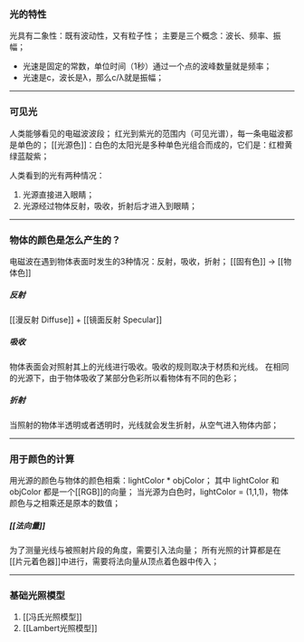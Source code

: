 ### 光的特性
光具有二象性：既有波动性，又有粒子性；
主要是三个概念：波长、频率、振幅；
- 光速是固定的常数，单位时间（1秒）通过一个点的波峰数量就是频率；
- 光速是c，波长是λ，那么c/λ就是振幅；
***
### 可见光
人类能够看见的电磁波波段；
红光到紫光的范围内（可见光谱），每一条电磁波都是单色的；
[[光源色]]：白色的太阳光是多种单色光组合而成的，它们是：红橙黄绿蓝靛紫；

人类看到的光有两种情况：
1. 光源直接进入眼睛；
2. 光源经过物体反射，吸收，折射后才进入到眼睛；
***
### 物体的颜色是怎么产生的？
电磁波在遇到物体表面时发生的3种情况：反射，吸收，折射；
[[固有色]] -> [[物体色]]

##### 反射
[[漫反射 Diffuse]] + [[镜面反射 Specular]]

##### 吸收
物体表面会对照射其上的光线进行吸收。吸收的规则取决于材质和光线。
在相同的光源下，由于物体吸收了某部分色彩所以看物体有不同的色彩；

##### 折射
当照射的物体半透明或者透明时，光线就会发生折射，从空气进入物体内部；
***
### 用于颜色的计算
用光源的颜色与物体的颜色相乘：lightColor * objColor；
其中 lightColor 和 objColor 都是一个[[RGB]]的向量；
当光源为白色时，lightColor = (1,1,1)，物体颜色与之相乘还是原本的数值；

##### [[法向量]]
为了测量光线与被照射片段的角度，需要引入法向量；
所有光照的计算都是在[[片元着色器]]中进行，需要将法向量从顶点着色器中传入；
***
### 基础光照模型
1. [[冯氏光照模型]]
2. [[Lambert光照模型]]

